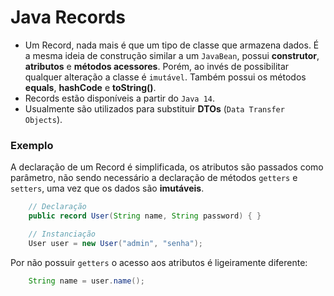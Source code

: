 # Java Records

* Um Record, nada mais é que um tipo de classe que armazena dados.
É a mesma ideia de construção similar a um `JavaBean`, possui **construtor**, **atributos** e **métodos acessores**.
Porém, ao invés de possibilitar qualquer alteração a classe é `imutável`. Também possui os métodos **equals**, **hashCode** e **toString()**.
* Records estão disponíveis a partir do `Java 14`.
* Usualmente são utilizados para substituir **DTOs** (`Data Transfer Objects`).

### Exemplo

A declaração de um Record é simplificada, os atributos são passados como parâmetro, não sendo necessário a declaração de
métodos `getters` e `setters`, uma vez que os dados são **imutáveis**.

```java
    // Declaração
    public record User(String name, String password) { }

    // Instanciação
    User user = new User("admin", "senha");
```

Por não possuir `getters` o acesso aos atributos é ligeiramente diferente: 

```java
    String name = user.name();
```
